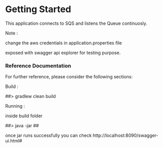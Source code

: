 # Getting Started

This application connects to SQS and listens the Queue continuosly.

Note :

change the aws credentials in  application.properties file

exposed with swagger api explorer for testing purpose.


### Reference Documentation
For further reference, please consider the following sections:

Build :

##> gradlew clean build


Running :

inside build folder

##> java -jar #<jarName># 

once jar runs successfully you can check  http://localhost:8090/swagger-ui.html#

